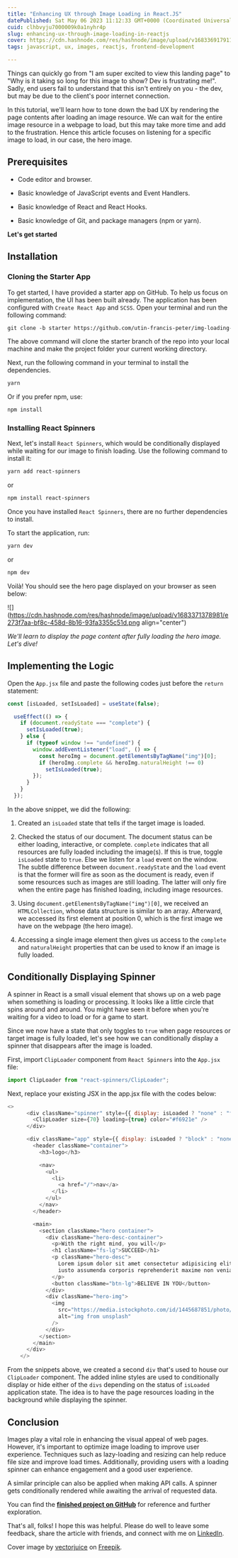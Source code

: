 ```yaml
---
title: "Enhancing UX through Image Loading in React.JS"
datePublished: Sat May 06 2023 11:12:33 GMT+0000 (Coordinated Universal Time)
cuid: clhbvyju7000009k0a1nyhr4p
slug: enhancing-ux-through-image-loading-in-reactjs
cover: https://cdn.hashnode.com/res/hashnode/image/upload/v1683369179119/41fa65ac-fac6-4158-87b3-6391f28b2dff.jpeg
tags: javascript, ux, images, reactjs, frontend-development

---
```


Things can quickly go from "I am super excited to view this landing page" to "Why is it taking so long for this image to show? Dev is frustrating me!". Sadly, end users fail to understand that this isn't entirely on you - the dev, but may be due to the client's poor internet connection.

In this tutorial, we'll learn how to tone down the bad UX by rendering the page contents after loading an image resource. We can wait for the entire image resource in a webpage to load, but this may take more time and add to the frustration. Hence this article focuses on listening for a specific image to load, in our case, the hero image.

## **Prerequisites**

* Code editor and browser.
    
* Basic knowledge of JavaScript events and Event Handlers.
    
* Basic knowledge of React and React Hooks.
    
* Basic knowledge of Git, and package managers (npm or yarn).
    

**Let's get started**

## Installation

### Cloning the Starter App

To get started, I have provided a starter app on GitHub. To help us focus on implementation, the UI has been built already. The application has been configured with `Create React App` and `SCSS`. Open your terminal and run the following command:

```markdown
git clone -b starter https://github.com/utin-francis-peter/img-loading-tutorial.git && cd img-loading-tutorial
```

The above command will clone the starter branch of the repo into your local machine and make the project folder your current working directory.

Next, run the following command in your terminal to install the dependencies.

```markdown
yarn
```

Or if you prefer npm, use:

```markdown
npm install
```

### Installing React Spinners

Next, let's install `React Spinners`, which would be conditionally displayed while waiting for our image to finish loading. Use the following command to install it:

```markdown
yarn add react-spinners
```

or

```markdown
npm install react-spinners
```

Once you have installed `React Spinners`, there are no further dependencies to install.

To start the application, run:

```markdown
yarn dev
```

or

```markdown
npm dev
```

Voilà! You should see the hero page displayed on your browser as seen below:

![](https://cdn.hashnode.com/res/hashnode/image/upload/v1683371378981/e273f7aa-bf8c-458d-8b16-93fa3355c51d.png align="center")

*We'll learn to display the page content after fully loading the hero image. Let's dive!*

## Implementing the Logic

Open the `App.jsx` file and paste the following codes just before the `return` statement:

```javascript
const [isLoaded, setIsLoaded] = useState(false);

  useEffect(() => {
    if (document.readyState === "complete") {
      setIsLoaded(true);
    } else {
      if (typeof window !== "undefined") {
        window.addEventListener("load", () => {
          const heroImg = document.getElementsByTagName("img")[0];
          if (heroImg.complete && heroImg.naturalHeight !== 0)
            setIsLoaded(true);
        });
      }
    }
  });
```

In the above snippet, we did the following:

1. Created an `isLoaded` state that tells if the target image is loaded.
    
2. Checked the status of our document. The document status can be either loading, interactive, or complete. `complete` indicates that all resources are fully loaded including the image(s). If this is true, toggle `isLoaded` state to `true`. Else we listen for a `load` event on the window. The subtle difference between `document.readyState` and the `load` event is that the former will fire as soon as the document is ready, even if some resources such as images are still loading. The latter will only fire when the entire page has finished loading, including image resources.
    
3. Using `document.getElementsByTagName("img")[0]`, we received an `HTMLCollection`, whose data structure is similar to an array. Afterward, we accessed its first element at position 0, which is the first image we have on the webpage (the hero image).
    
4. Accessing a single image element then gives us access to the `complete` and `naturalHeight` properties that can be used to know if an image is fully loaded.
    

## Conditionally Displaying Spinner

A spinner in React is a small visual element that shows up on a web page when something is loading or processing. It looks like a little circle that spins around and around. You might have seen it before when you're waiting for a video to load or for a game to start.

Since we now have a state that only toggles to `true` when page resources or target image is fully loaded, let's see how we can conditionally display a spinner that disappears after the image is loaded.

First, import `ClipLoader` component from `React Spinners` into the `App.jsx` file:

```javascript
import ClipLoader from "react-spinners/ClipLoader";
```

Next, replace your existing JSX in the app.jsx file with the codes below:

```javascript
<>
      <div className="spinner" style={{ display: isLoaded ? "none" : "flex" }}>
        <ClipLoader size={70} loading={true} color="#f6921e" />
      </div>

      <div className="app" style={{ display: isLoaded ? "block" : "none" }}>
        <header className="container">
          <h3>logo</h3>

          <nav>
            <ul>
              <li>
                <a href="/">nav</a>
              </li>
            </ul>
          </nav>
        </header>

        <main>
          <section className="hero container">
            <div className="hero-desc-container">
              <p>With the right mind, you will</p>
              <h1 className="fs-lg">SUCCEED</h1>
              <p className="hero-desc">
                Lorem ipsum dolor sit amet consectetur adipisicing elit. Eveniet
                iusto assumenda corporis reprehenderit maxime non veniam.
              </p>
              <button className="btn-lg">BELIEVE IN YOU</button>
            </div>
            <div className="hero-img">
              <img
                src="https://media.istockphoto.com/id/1445687851/photo/portrait-of-an-adult-siblings.jpg?s=612x612&w=0&k=20&c=CtHQM49ho0qkKjIgRk9XwJJlvwSsXm_XTJ2xm6p7nKI="
                alt="img from unsplash"
              />
            </div>
          </section>
        </main>
      </div>
    </>
```

From the snippets above, we created a second `div` that's used to house our `ClipLoader` component. The added inline styles are used to conditionally display or hide either of the `divs` depending on the status of `isLoaded` application state. The idea is to have the page resources loading in the background while displaying the spinner.

## Conclusion

Images play a vital role in enhancing the visual appeal of web pages. However, it's important to optimize image loading to improve user experience. Techniques such as lazy-loading and resizing can help reduce file size and improve load times. Additionally, providing users with a loading spinner can enhance engagement and a good user experience.

A similar principle can also be applied when making API calls. A spinner gets conditionally rendered while awaiting the arrival of requested data.

You can find the [**finished project on GitHub**](https://github.com/utin-francis-peter/img-loading-tutorial) for reference and further exploration.

That's all, folks! I hope this was helpful. Please do well to leave some feedback, share the article with friends, and connect with me on [LinkedIn](https://linkedin.com/in/francis-peter-utin).

Cover image by [vectorjuice](https://www.freepik.com/free-vector/programmers-using-javascript-programming-language-computer-tiny-people-javascript-language-javascript-engine-js-web-development-concept-bright-vibrant-violet-isolated-illustration_10782951.htm#query=react%20js%20spinner&position=7&from_view=search&track=ais) on [Freepik](https://www.freepik.com/).